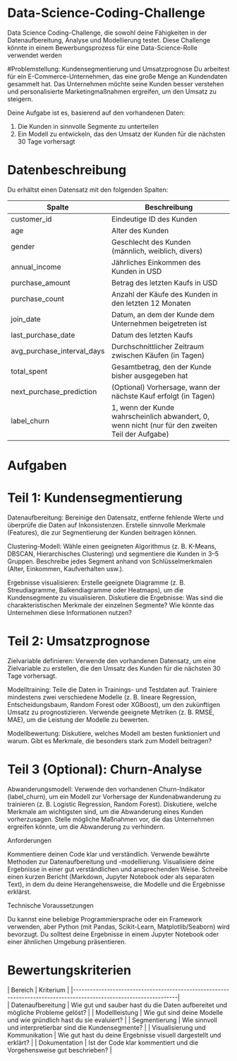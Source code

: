 # Data-Science-Coding-Challenge
Data Science Coding-Challenge, die sowohl deine Fähigkeiten in der Datenaufbereitung, Analyse und Modellierung testet. Diese Challenge könnte in einem Bewerbungsprozess für eine Data-Science-Rolle verwendet werden

#Problemstellung: Kundensegmentierung und Umsatzprognose
Du arbeitest für ein E-Commerce-Unternehmen, das eine große Menge an Kundendaten gesammelt hat. Das Unternehmen möchte seine Kunden besser verstehen und personalisierte Marketingmaßnahmen ergreifen, um den Umsatz zu steigern.

Deine Aufgabe ist es, basierend auf den vorhandenen Daten:
 1. Die Kunden in sinnvolle Segmente zu unterteilen
 2. Ein Modell zu entwickeln, das den Umsatz der Kunden für die nächsten 30 Tage vorhersagt

# Datenbeschreibung
Du erhältst einen Datensatz mit den folgenden Spalten:

| Spalte                     | Beschreibung                                                                                     |
|----------------------------|--------------------------------------------------------------------------------------------------|
| customer_id                | Eindeutige ID des Kunden                                                                         |
| age	                     | Alter des Kunden                                                                                 |
| gender                     | Geschlecht des Kunden (männlich, weiblich, divers)                                               |
| annual_income              | Jährliches Einkommen des Kunden in USD                                                           |
| purchase_amount            | Betrag des letzten Kaufs in USD                                                                  |	                
| purchase_count             | Anzahl der Käufe des Kunden in den letzten 12 Monaten                                            |                 
| join_date	                 | Datum, an dem der Kunde dem Unternehmen beigetreten ist                                          |                 
| last_purchase_date         | Datum des letzten Kaufs	                                                                        |
| avg_purchase_interval_days | Durchschnittlicher Zeitraum zwischen Käufen (in Tagen)                                           |            
| total_spent                | Gesamtbetrag, den der Kunde bisher ausgegeben hat                                                |
| next_purchase_prediction	 | (Optional) Vorhersage, wann der nächste Kauf erfolgt (in Tagen)                                  |
| label_churn	             | 1, wenn der Kunde wahrscheinlich abwandert, 0, wenn nicht (nur für den zweiten Teil der Aufgabe) |





# Aufgaben


# Teil 1: Kundensegmentierung

Datenaufbereitung:
Bereinige den Datensatz, entferne fehlende Werte und überprüfe die Daten auf Inkonsistenzen.
Erstelle sinnvolle Merkmale (Features), die zur Segmentierung der Kunden beitragen können.

Clustering-Modell:
Wähle einen geeigneten Algorithmus (z. B. K-Means, DBSCAN, Hierarchisches Clustering) und segmentiere die Kunden in 3–5 Gruppen.
Beschreibe jedes Segment anhand von Schlüsselmerkmalen (Alter, Einkommen, Kaufverhalten usw.).

Ergebnisse visualisieren:
Erstelle geeignete Diagramme (z. B. Streudiagramme, Balkendiagramme oder Heatmaps), um die Kundensegmente zu visualisieren.
Diskutiere die Ergebnisse: Was sind die charakteristischen Merkmale der einzelnen Segmente? Wie könnte das Unternehmen diese Informationen nutzen?


# Teil 2: Umsatzprognose

Zielvariable definieren:
Verwende den vorhandenen Datensatz, um eine Zielvariable zu erstellen, die den Umsatz des Kunden für die nächsten 30 Tage vorhersagt.

Modelltraining:
Teile die Daten in Trainings- und Testdaten auf.
Trainiere mindestens zwei verschiedene Modelle (z. B. lineare Regression, Entscheidungsbaum, Random Forest oder XGBoost), um den zukünftigen Umsatz zu prognostizieren.
Verwende geeignete Metriken (z. B. RMSE, MAE), um die Leistung der Modelle zu bewerten.

Modellbewertung:
Diskutiere, welches Modell am besten funktioniert und warum. Gibt es Merkmale, die besonders stark zum Modell beitragen?


# Teil 3 (Optional): Churn-Analyse

Abwanderungsmodell:
Verwende den vorhandenen Churn-Indikator (label_churn), um ein Modell zur Vorhersage der Kundenabwanderung zu trainieren (z. B. Logistic Regression, Random Forest).
Diskutiere, welche Merkmale am wichtigsten sind, um die Abwanderung eines Kunden vorherzusagen.
Stelle mögliche Maßnahmen vor, die das Unternehmen ergreifen könnte, um die Abwanderung zu verhindern.

Anforderungen

Kommentiere deinen Code klar und verständlich.
Verwende bewährte Methoden zur Datenaufbereitung und -modellierung.
Visualisiere deine Ergebnisse in einer gut verständlichen und ansprechenden Weise.
Schreibe einen kurzen Bericht (Markdown, Jupyter Notebook oder als separaten Text), in dem du deine Herangehensweise, die Modelle und die Ergebnisse erklärst.


Technische Voraussetzungen

Du kannst eine beliebige Programmiersprache oder ein Framework verwenden, aber Python (mit Pandas, Scikit-Learn, Matplotlib/Seaborn) wird bevorzugt.
Du solltest deine Ergebnisse in einem Jupyter Notebook oder einer ähnlichen Umgebung präsentieren.

# Bewertungskriterien

| Bereich                           | Kriterium                                                                     |
|-------------------------------------------------------------------------------------------------------------------|  
| Datenaufbereitung                | Wie gut und sauber hast du die Daten aufbereitet und mögliche Probleme gelöst? |
| Modellleistung                   | Wie gut sind deine Modelle und wie gründlich hast du sie evaluiert?            |
| Segmentierung                    | Wie sinnvoll und interpretierbar sind die Kundensegmente?                      |
| Visualisierung und Kommunikation | Wie gut hast du deine Ergebnisse visuell dargestellt und erklärt?              |
| Dokumentation                    | Ist der Code klar kommentiert und die Vorgehensweise gut beschrieben?          |
 